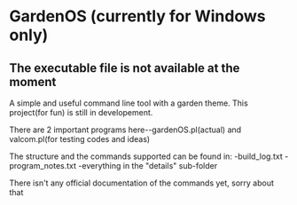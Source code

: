 # GardenOS (currently for Windows only)
## The executable file is not available at the moment
A simple and useful command line tool with a garden theme. This project(for fun) is still in developement.

There are 2 important programs here--gardenOS.pl(actual) and valcom.pl(for testing codes and ideas)

The structure and the commands supported can be found in:
-build_log.txt
-program_notes.txt
-everything in the "details" sub-folder

There isn't any official documentation of the commands yet, sorry about that
